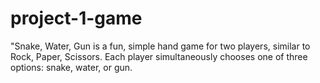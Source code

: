 # project-1-game
"Snake, Water, Gun is a fun, simple hand game for two players, similar to Rock, Paper, Scissors. Each player simultaneously chooses one of three options: snake, water, or gun. 
